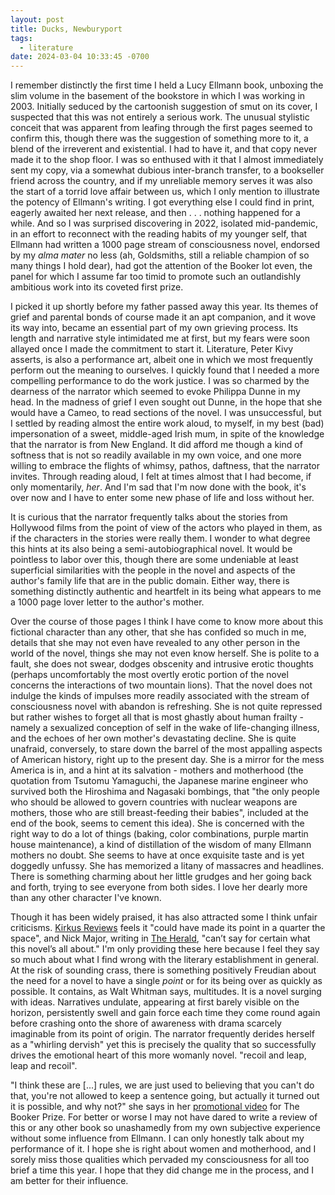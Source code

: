 ```yaml
---
layout: post
title: Ducks, Newburyport
tags:
  - literature
date: 2024-03-04 10:33:45 -0700
---
```


I remember distinctly the first time I held a Lucy Ellmann book, unboxing the slim volume in the basement of the bookstore in which I was working in 2003. Initially seduced by the cartoonish suggestion of smut on its cover, I suspected that this was not entirely a serious work. The unusual stylistic conceit that was apparent from leafing through the first pages seemed to confirm this, though there was the suggestion of something more to it, a blend of the irreverent and existential. I had to have it, and that copy never made it to the shop floor. I was so enthused with it that I almost immediately sent my copy, via a somewhat dubious inter-branch transfer, to a bookseller friend across the country, and if my unreliable memory serves it was also the start of a torrid love affair between us, which I only mention to illustrate the potency of Ellmann's writing. I got everything else I could find in print, eagerly awaited her next release, and then . . . nothing happened for a while. And so I was surprised discovering in 2022, isolated mid-pandemic, in an effort to reconnect with the reading habits of my younger self, that Ellmann had written a 1000 page stream of consciousness novel, endorsed by my *alma mater* no less (ah, Goldsmiths, still a reliable champion of so many things I hold dear), had got the attention of the Booker lot even, the panel for which I assume far too timid to promote such an outlandishly ambitious work into its coveted first prize.

I picked it up shortly before my father passed away this year. Its themes of grief and parental bonds of course made it an apt companion, and it wove its way into, became an essential part of my own grieving process. Its length and narrative style intimidated me at first, but my fears were soon allayed once I made the commitment to start it. Literature, Peter Kivy asserts, is also a performance art, albeit one in which we most frequently perform out the meaning to ourselves. I quickly found that I needed a more compelling performance to do the work justice. I was so charmed by the dearness of the narrator which seemed to evoke Philippa Dunne in my head. In the madness of grief I even sought out Dunne, in the hope that she would have a Cameo, to read sections of the novel. I was unsuccessful, but I settled by reading almost the entire work aloud, to myself, in my best (bad) impersonation of a sweet, middle-aged Irish mum, in spite of the knowledge that the narrator is from New England. It did afford me though a kind of softness that is not so readily available in my own voice, and one more willing to embrace the flights of whimsy, pathos, daftness, that the narrator invites. Through reading aloud, I felt at times almost that I had become, if only momentarily, *her*. And I'm sad that I'm now done with the book, it's over now and I have to enter some new phase of life and loss without her.

It is curious that the narrator frequently talks about the stories from Hollywood films from the point of view of the actors who played in them, as if the characters in the stories were really them. I wonder to what degree this hints at its also being a semi-autobiographical novel. It would be pointless to labor over this, though there are some undeniable at least superficial similarities with the people in the novel and aspects of the author's family life that are in the public domain. Either way, there is something distinctly authentic and heartfelt in its being what appears to me a 1000 page lover letter to the author's mother.

Over the course of those pages I think I have come to know more about this fictional character than any other, that she has confided so much in me, details that she may not even have revealed to any other person in the world of the novel, things she may not even know herself. She is polite to a fault, she does not swear, dodges obscenity and intrusive erotic thoughts (perhaps uncomfortably the most overtly erotic portion of the novel concerns the interactions of two mountain lions). That the novel does not indulge the kinds of impulses more readily associated with the stream of consciousness novel with abandon is refreshing. She is not quite repressed but rather wishes to forget all that is most ghastly about human frailty - namely a sexualized conception of self in the wake of life-changing illness, and the echoes of her own mother's devastating decline. She is quite unafraid, conversely, to stare down the barrel of the most appalling aspects of American history, right up to the present day. She is a mirror for the mess America is in, and a hint at its salvation - mothers and motherhood (the quotation from Tsutomu Yamaguchi, the Japanese marine engineer who survived both the Hiroshima and Nagasaki bombings, that "the only people who should be allowed to govern countries with nuclear weapons are mothers, those who are still breast-feeding their babies", included at the end of the book, seems to cement this idea). She is concerned with the right way to do a lot of things (baking, color combinations, purple martin house maintenance), a kind of distillation of the wisdom of many Ellmann mothers no doubt. She seems to have at once exquisite taste and is yet doggedly unfussy. She has memorized a litany of massacres and headlines. There is something charming about her little grudges and her going back and forth, trying to see everyone from both sides. I love her dearly more than any other character I've known.

Though it has been widely praised, it has also attracted some I think unfair criticisms. [Kirkus Reviews] feels it "could have made its point in a quarter the space", and Nick Major, writing in [The Herald], "can’t say for certain what this novel’s all about." I'm only providing these here because I feel they say so much about what I find wrong with the literary establishment in general. At the risk of sounding crass, there is something positively Freudian about the need for a novel to have a single *point* or for its being over as quickly as possible. It contains, as Walt Whitman says, multitudes. It is a novel surging with ideas. Narratives undulate, appearing at first barely visible on the horizon, persistently swell and gain force each time they come round again before crashing onto the shore of awareness with drama scarcely imaginable from its point of origin. The narrator frequently derides herself as a "whirling dervish" yet this is precisely the quality that so successfully drives the emotional heart of this more womanly novel. "recoil and leap, leap and recoil".

"I think these are [...] rules, we are just used to believing that you can't do that, you're not allowed to keep a sentence going, but actually it turned out it is possible, and why not?" she says in her [promotional video] for The Booker Prize. For better or worse I may not have dared to write a review of this or any other book so unashamedly from my own subjective experience without some influence from Ellmann. I can only honestly talk about my performance of it. I hope she is right about women and motherhood, and I sorely miss those qualities which pervaded my consciousness for all too brief a time this year. I hope that they did change me in the process, and I am better for their influence.

<!-- i love her though she is flawed, because she is flawed -->
<!-- learning how the stories intertwine, and that she does not support the other narrative -->
<!-- fat phobia -->
<!-- Laura Ingalls Wilder, Amish quilts, friends she admires, people she misses, images, waterlow park -->
<!-- love of purple martins and purple martin houses, old black and white movies, -->

[Kirkus Reviews]: https://www.kirkusreviews.com/book-reviews/lucy-ellmann/ducks-newburyport/
[promotional video]: https://www.youtube.com/watch?v=iC1KcN8PR-I
[The Herald]: https://www.heraldscotland.com/life_style/arts_ents/17756116.review-ducks-newburyport-lucy-ellmann
